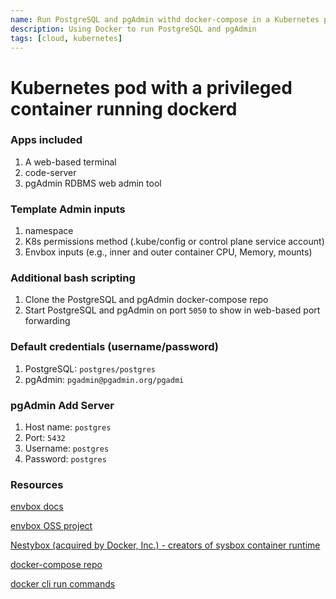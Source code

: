 ```yaml
---
name: Run PostgreSQL and pgAdmin withd docker-compose in a Kubernetes pod
description: Using Docker to run PostgreSQL and pgAdmin
tags: [cloud, kubernetes]
---
```


# Kubernetes pod with a privileged container running dockerd

### Apps included
1. A web-based terminal
1. code-server
1. pgAdmin RDBMS web admin tool

### Template Admin inputs
1. namespace
1. K8s permissions method (.kube/config or control plane service account)
1. Envbox inputs (e.g., inner and outer container CPU, Memory, mounts)

### Additional bash scripting
1. Clone the PostgreSQL and pgAdmin docker-compose repo
1. Start PostgreSQL and pgAdmin on port `5050` to show in web-based port forwarding

### Default credentials (username/password)
1. PostgreSQL: `postgres/postgres`
1. pgAdmin: `pgadmin@pgadmin.org/pgadmi`

### pgAdmin Add Server
1. Host name: `postgres`
2. Port: `5432`
3. Username: `postgres`
4. Password: `postgres`
### Resources

[envbox docs](https://coder.com/docs/v2/latest/templates/docker-in-workspaces#envbox)

[envbox OSS project](https://github.com/coder/envbox)

[Nestybox (acquired by Docker, Inc.) - creators of sysbox container runtime](https://github.com/nestybox/sysbox/blob/master/docs/user-guide/security.md)

[docker-compose repo](https://github.com/sharkymark/pgadmin/tree/main)

[docker cli run commands](https://docs.docker.com/engine/reference/commandline/run/)